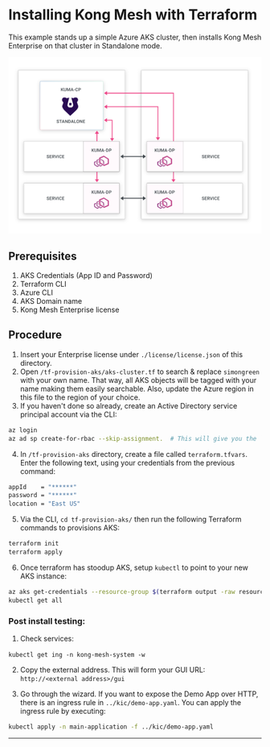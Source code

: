 Installing Kong Mesh with Terraform
===========================================================

This example stands up a simple Azure AKS cluster, then installs Kong Mesh Enterprise on that cluster in Standalone mode.

![](img/flat-diagram.png "Standalone Deployment")

## Prerequisites
1. AKS Credentials (App ID and Password)
2. Terraform CLI
3. Azure CLI
4. AKS Domain name
5. Kong Mesh Enterprise license

## Procedure

1. Insert your Enterprise license under `./license/license.json` of this directory.
2. Open `/tf-provision-aks/aks-cluster.tf` to search & replace `simongreen` with your own name.  That way, all AKS objects will be tagged with your name making them easily searchable. Also, update the Azure region in this file to the region of your choice.
3. If you haven't done so already, create an Active Directory service principal account via the CLI:

 ```bash
 az login
 az ad sp create-for-rbac --skip-assignment.  # This will give you the `appId` and `password` that Terraform requires to provision AKS.
 ```

4.  In `/tf-provision-aks` directory, create a file called `terraform.tfvars`.  Enter the following text, using your credentials from the previous command:

```bash
appId    = "******"
password = "******"
location = "East US"
```

5. Via the CLI, `cd tf-provision-aks/` then run the following Terraform commands to provisions AKS:

```bash
terraform init
terraform apply
```

6. Once terraform has stoodup AKS, setup `kubectl` to point to your new AKS instance:

```bash
az aks get-credentials --resource-group $(terraform output -raw resource_group_name) --name $(terraform output -raw kubernetes_cluster_name)
kubectl get all
```

### Post install testing:

1. Check services:

`kubectl get ing -n kong-mesh-system -w`

2. Copy the external address.  This will form your GUI URL: `http://<external address>/gui`

3. Go through the wizard.  If you want to expose the Demo App over HTTP, there is an ingress rule in `../kic/demo-app.yaml`.  You can apply the ingress rule by executing:

```bash
kubectl apply -n main-application -f ../kic/demo-app.yaml
```
***
